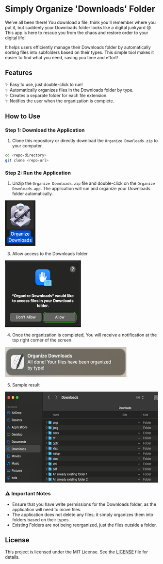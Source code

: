 # Simply Organize 'Downloads' Folder

We’ve all been there! You download a file, think you'll remember where you put it, but suddenly your Downloads folder looks like a digital junkyard 😄
This app is here to rescue you from the chaos and restore order to your digital life!

It helps users efficiently manage their Downloads folder by automatically sorting files into subfolders based on their types. This simple tool makes it easier to find what you need, saving you time and effort!


## Features
✨ Easy to use, just double-click to run!<br> 
✨ Automatically organizes files in the Downloads folder by type.<br>
✨ Creates a separate folder for each file extension.<br>
✨ Notifies the user when the organization is complete.<br>



## How to Use

### Step 1: Download the Application
1. Clone this repository or directly download the `Organize Downloads.zip`  to your computer.
```bash
cd <repo-directory>
git clone <repo-url>
```
### Step 2: Run the Application
1. Unzip the `Organize Downloads.zip` file and double-click on the `Organize Downloads.app`. The application will run and organize your Downloads folder automatically.
<img src="double_click_app.png" alt="double click" height="150" width="100" />

3. Allow access to the Downloads folder
<img src="allow_access_sample.png" alt="allow access message" height="220" width="250" />

4. Once the organization is completed, You will receive a notification at the top right corner of the screen
<img src="notification_message_sample.png" alt="result message" height="100" width="400" />

5. Sample result
<img src="organized_results_sample.png" alt="organized results" height="300" width="580" />

### ⚠️ Important Notes 
- Ensure that you have write permissions for the Downloads folder, as the application will need to move files.
- The application does not delete any files; it simply organizes them into folders based on their types.
- Existing Folders are not being reorganized, just the files outside a folder.

## License
This project is licensed under the MIT License. See the [LICENSE](LICENSE) file for details.
